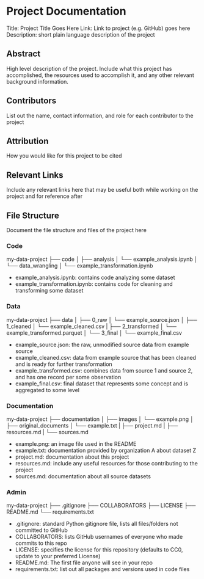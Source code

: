 # Project Documentation

Title: Project Title Goes Here
Link: Link to project (e.g. GitHub) goes here
Description: short plain language description of the project

## Abstract

High level description of the project. Include what this project has accomplished, the resources used to accomplish it, and any other relevant background information.

## Contributors

List out the name, contact information, and role for each contributor to the project

## Attribution

How you would like for this project to be cited

## Relevant Links

Include any relevant links here that may be useful both while working on the project and for reference after

## File Structure

Document the file structure and files of the project here

### Code

my-data-project
├── code
│   ├── analysis
│       └── example_analysis.ipynb
│   └── data_wrangling
│       └── example_transformation.ipynb

- example_analysis.ipynb: contains code analyzing some dataset
- example_transformation.ipynb: contains code for cleaning and transforming some dataset

### Data

my-data-project
├── data
│   ├── 0_raw
│       └── example_source.json
│   ├── 1_cleaned
│       └── example_cleaned.csv
|   ├── 2_transformed
│       └── example_transformed.parquet
│   └── 3_final
│       └── example_final.csv

- example_source.json: the raw, unmodified source data from example source
- example_cleaned.csv: data from example source that has been cleaned and is ready for further transformation
- example_transformed.csv: combines data from source 1 and source 2, and has one record per some observation
- example_final.csv: final dataset that represents some concept and is aggregated to some level

### Documentation

my-data-project
├── documentation
│   ├── images
│       └── example.png
│   ├── original_documents
│       └── example.txt
|   ├── project.md
|   ├── resources.md
|   └── sources.md

- example.png: an image file used in the README
- example.txt: documentation provided by organization A about dataset Z
- project.md: documentation about this project
- resources.md: include any useful resources for those contributing to the project
- sources.md: documentation about all source datasets

### Admin

my-data-project
├── .gitignore
├── COLLABORATORS
├── LICENSE
├── README.md
└── requirements.txt

- .gitignore: standard Python gitignore file, lists all files/folders not committed to GitHub
- COLLABORATORS: lists GitHub usernames of everyone who made commits to this repo
- LICENSE: specifies the license for this repository (defaults to CC0, update to your preferred License)
- README.md: The first file anyone will see in your repo
- requirements.txt: list out all packages and versions used in code files 